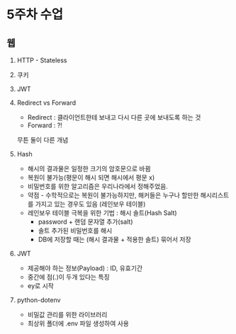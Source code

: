 # 5주차 수업

## 웹

1. HTTP - Stateless
2. 쿠키
3. JWT
4. Redirect vs Forward

   - Redirect : 클라이언트한테 보내고 다시 다른 곳에 보내도록 하는 것
   - Forward : ?!

   무튼 둘이 다른 개념

5. Hash

   - 해시의 결과물은 일정한 크기의 암호문으로 바뀜
   - 복원이 불가능(평문이 해시 되면 해시에서 평문 x)
   - 비밀번호를 위한 알고리즘은 우리나라에서 정해주었음.
   - 약점 - 수학적으로는 복원이 불가능하지만, 해커들은 누구나 할만한 해시리스트를 가지고 있는 경우도 있음 (레인보우 테이블)
   - 레인보우 테이블 극복을 위한 기법 : 해시 솔트(Hash Salt)
     - password + 랜덤 문자열 추가(salt)
     - 솔트 추가된 비밀번호를 해시
     - DB에 저장할 때는 (해시 결과물 + 적용한 솔트) 묶어서 저장

6. JWT

   - 제공해야 하는 정보(Payload) : ID, 유효기간
   - 중간에 점(.)이 두개 있다는 특징
   - ey로 시작

7. python-dotenv
   - 비밀값 관리를 위한 라이브러리
   - 최상위 폴더에 .env 파일 생성하여 사용
   
